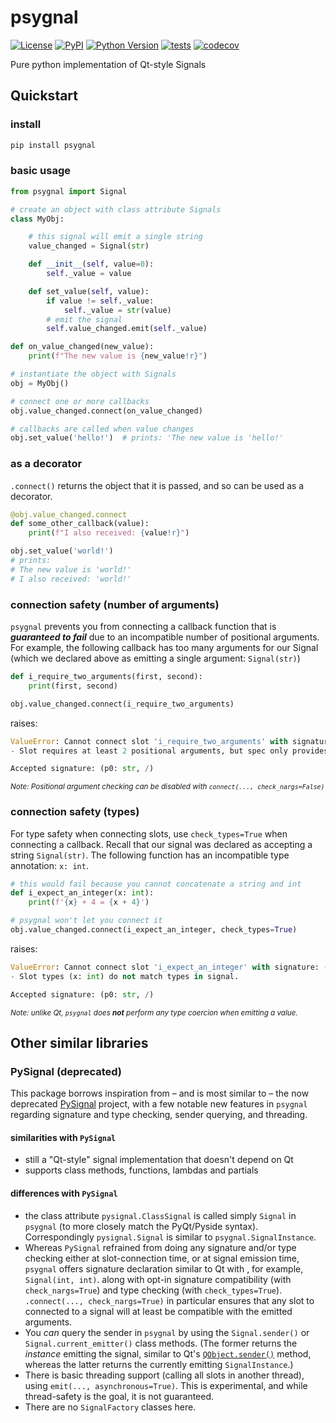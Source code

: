 # psygnal

[![License](https://img.shields.io/pypi/l/psygnal.svg?color=green)](https://github.com/tlambert03/psygnal/raw/master/LICENSE)
[![PyPI](https://img.shields.io/pypi/v/psygnal.svg?color=green)](https://pypi.org/project/psygnal)
[![Python Version](https://img.shields.io/pypi/pyversions/psygnal.svg?color=green)](https://python.org)
[![tests](https://github.com/tlambert03/psygnal/workflows/tests/badge.svg)](https://github.com/tlambert03/psygnal/actions)
[![codecov](https://codecov.io/gh/tlambert03/psygnal/branch/master/graph/badge.svg)](https://codecov.io/gh/tlambert03/psygnal)

Pure python implementation of Qt-style Signals

## Quickstart

### install

```sh
pip install psygnal
```

### basic usage

```py
from psygnal import Signal

# create an object with class attribute Signals
class MyObj:

    # this signal will emit a single string
    value_changed = Signal(str)

    def __init__(self, value=0):
        self._value = value

    def set_value(self, value):
        if value != self._value:
            self._value = str(value)
        # emit the signal
        self.value_changed.emit(self._value)

def on_value_changed(new_value):
    print(f"The new value is {new_value!r}")

# instantiate the object with Signals
obj = MyObj()

# connect one or more callbacks
obj.value_changed.connect(on_value_changed)

# callbacks are called when value changes
obj.set_value('hello!')  # prints: 'The new value is 'hello!'
```

### as a decorator

`.connect()` returns the object that it is passed, and so
can be used as a decorator.

```py
@obj.value_changed.connect
def some_other_callback(value):
    print(f"I also received: {value!r}")

obj.set_value('world!')
# prints:
# The new value is 'world!'
# I also received: 'world!'
```

### connection safety (number of arguments)

`psygnal` prevents you from connecting a callback function that is ***guaranteed
to fail*** due to an incompatible number of positional arguments.  For example,
the following callback has too many arguments for our Signal (which we declared above as emitting a single argument: `Signal(str)`)

```py
def i_require_two_arguments(first, second):
    print(first, second)

obj.value_changed.connect(i_require_two_arguments)
```

raises:

```py
ValueError: Cannot connect slot 'i_require_two_arguments' with signature: (first, second):
- Slot requires at least 2 positional arguments, but spec only provides 1

Accepted signature: (p0: str, /)
```

<small><em>
Note: Positional argument checking can be disabled with <code>connect(...,
check_nargs=False)</code>
</em></small>

### connection safety (types)

For type safety when connecting slots, use `check_types=True` when connecting a callback.  Recall that our signal was declared as accepting a string `Signal(str)`.  The following function has an incompatible type annotation: `x: int`.

```py
# this would fail because you cannot concatenate a string and int
def i_expect_an_integer(x: int):
    print(f'{x} + 4 = {x + 4}')

# psygnal won't let you connect it
obj.value_changed.connect(i_expect_an_integer, check_types=True)
```

raises:

```py
ValueError: Cannot connect slot 'i_expect_an_integer' with signature: (x: int):
- Slot types (x: int) do not match types in signal.

Accepted signature: (p0: str, /)
```

<small><em>
Note: unlike Qt, `psygnal` does <strong>not</strong> perform any type coercion
when emitting a value.
</em></small>

## Other similar libraries

### PySignal (deprecated)

This package borrows inspiration from – and is most similar to – the now deprecated [PySignal](https://github.com/dgovil/PySignal) project, with a few notable new features in `psygnal` regarding signature and type checking, sender querying, and threading.

#### similarities with `PySignal`

- still a "Qt-style" signal implementation that doesn't depend on Qt
- supports class methods, functions, lambdas and partials

#### differences with `PySignal`

- the class attribute `pysignal.ClassSignal` is called simply `Signal` in `psygnal` (to more closely match the PyQt/Pyside syntax).  Correspondingly `pysignal.Signal` is similar to `psygnal.SignalInstance`.
- Whereas `PySignal` refrained from doing any signature and/or type checking
  either at slot-connection time, or at signal emission time, `psygnal` offers
  signature declaration similar to Qt with , for example, `Signal(int, int)`.
  along with opt-in signature compatibility (with `check_nargs=True`) and type
  checking (with `check_types=True`). `.connect(..., check_nargs=True)` in
  particular ensures that any slot to connected to a signal will at least be
  compatible with the emitted arguments.
- You *can* query the sender in `psygnal` by using the `Signal.sender()` or `Signal.current_emitter()` class methods. (The former returns the *instance* emitting the signal, similar to Qt's [`QObject.sender()`](https://doc.qt.io/qt-5/qobject.html#sender) method, whereas the latter returns the currently emitting `SignalInstance`.)
- There is basic threading support (calling all slots in another thread), using `emit(..., asynchronous=True)`.  This is experimental, and while thread-safety is the goal, it is not guaranteed.
- There are no `SignalFactory` classes here.
